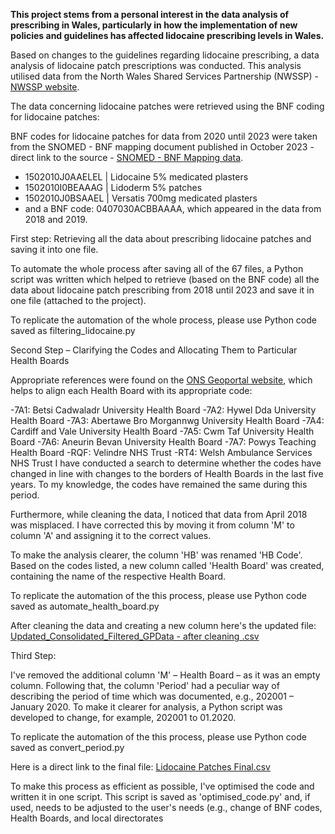 **This project stems from a personal interest in the data analysis of prescribing in Wales, particularly in how the implementation of new policies and guidelines has affected lidocaine prescribing levels in Wales.**

Based on changes to the guidelines regarding lidocaine prescribing, a data analysis of lidocaine patch prescriptions was conducted. This analysis utilised data from the North Wales Shared Services Partnership (NWSSP) - [NWSSP website](https://nwssp.nhs.wales/ourservices/primary-care-services/general-information/data-and-publications/prescribing-data-extracts/general-practice-prescribing-data-extract/).

The data concerning lidocaine patches were retrieved using the BNF coding for lidocaine patches:

BNF codes for lidocaine patches for data from 2020 until 2023 were taken from the SNOMED - BNF mapping document published in October 2023 - direct link to the source - [SNOMED - BNF Mapping data](https://www.nhsbsa.nhs.uk/sites/default/files/2023-12/BNF%20Snomed%20Mapping%20data%2020231215.zip).

- 1502010J0AAELEL | Lidocaine 5% medicated plasters
- 1502010I0BEAAAG | Lidoderm 5% patches
- 1502010J0BSAAEL | Versatis 700mg medicated plasters
- and a BNF code: 0407030ACBBAAAA, which appeared in the data from 2018 and 2019.

First step:
Retrieving all the data about prescribing lidocaine patches and saving it into one file.

To automate the whole process after saving all of the 67 files, a Python script was written which helped to retrieve (based on the BNF code) all the data about lidocaine patch prescribing from 2018 until 2023 and save it in one file (attached to the project).

To replicate the automation of the whole process, please use Python code saved as filtering_lidocaine.py


Second Step – Clarifying the Codes and Allocating Them to Particular Health Boards

Appropriate references were found on the [ONS Geoportal website](https://geoportal.statistics.gov.uk/maps/ons::local-health-boards-april-2019-names-and-codes-in-wales-1), which helps to align each Health Board with its appropriate code:

-7A1: Betsi Cadwaladr University Health Board
-7A2: Hywel Dda University Health Board
-7A3: Abertawe Bro Morgannwg University Health Board
-7A4: Cardiff and Vale University Health Board
-7A5: Cwm Taf University Health Board
-7A6: Aneurin Bevan University Health Board
-7A7: Powys Teaching Health Board
-RQF: Velindre NHS Trust
-RT4: Welsh Ambulance Services NHS Trust
I have conducted a search to determine whether the codes have changed in line with changes to the borders of Health Boards in the last five years. To my knowledge, the codes have remained the same during this period.

Furthermore, while cleaning the data, I noticed that data from April 2018 was misplaced. I have corrected this by moving it from column 'M' to column 'A' and assigning it to the correct values.

To make the analysis clearer, the column 'HB' was renamed 'HB Code'. Based on the codes listed, a new column called 'Health Board' was created, containing the name of the respective Health Board.

To replicate the automation of the this process, please use Python code saved as automate_health_board.py

After cleaning the data and creating a new column here's the updated file: 
[Updated_Consolidated_Filtered_GPData - after cleaning .csv](https://github.com/PatrykPoniatowski/LidocainePatches-/files/13832459/Updated_Consolidated_Filtered_GPData.-.after.cleaning.csv)

Third Step:

I've removed the additional column 'M' – Health Board – as it was an empty column. Following that, the column 'Period' had a peculiar way of describing the period of time which was documented, e.g., 202001 – January 2020. To make it clearer for analysis, a Python script was developed to change, for example, 202001 to 01.2020.

To replicate the automation of the this process, please use Python code saved as convert_period.py

Here is a direct link to the final file: 
[Lidocaine Patches Final.csv](https://github.com/PatrykPoniatowski/LidocainePatches-/files/13832746/Lidocaine.Patches.Final.csv)

To make this process as efficient as possible, I've optimised the code and written it in one script. This script is saved as 'optimised_code.py' and, if used, needs to be adjusted to the user's needs (e.g., change of BNF codes, Health Boards, and local directorates



